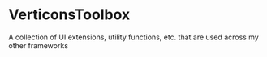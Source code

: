 # VerticonsToolbox
A collection of UI extensions, utility functions, etc. that are used across my other frameworks
